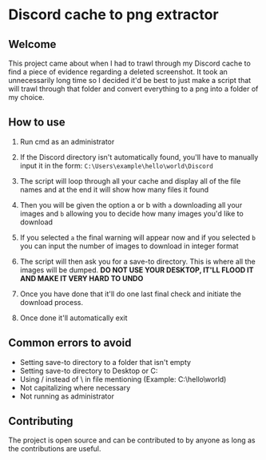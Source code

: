 # Discord cache to png extractor

## Welcome
This project came about when I had to trawl through my Discord cache to find a piece of evidence regarding a deleted screenshot. It took an unnecessarily long time so I decided it'd be best to just make a script that will trawl through that folder and convert everything to a png into a folder of my choice.


## How to use
1. Run cmd as an administrator
2. If the Discord directory isn't automatically found, you'll have to manually input it in the form: `C:\Users\example\hello\world\Discord`

3. The script will loop through all your cache and display all of the file names and at the end it will show how many files it found

4. Then you will be given the option a or b with `a` downloading all your images and `b` allowing you to decide how many images you'd like to download

5. If you selected `a` the final warning will appear now and if you selected `b` you can input the number of images to download in integer format

6. The script will then ask you for a save-to directory. This is where all the images will be dumped. **DO NOT USE YOUR DESKTOP, IT'LL FLOOD IT AND MAKE IT VERY HARD TO UNDO**

7. Once you have done that it'll do one last final check and initiate the download process.

8. Once done it'll automatically exit

## Common errors to avoid
* Setting save-to directory to a folder that isn't empty
* Setting save-to directory to Desktop or C:
* Using / instead of \ in file mentioning (Example: C:\hello\world)
* Not capitalizing where necessary
* Not running as administrator

## Contributing
The project is open source and can be contributed to by anyone as long as the contributions are useful.
